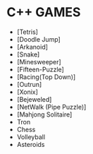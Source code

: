 # C++ GAMES

- [Tetris]
- [Doodle Jump]
- [Arkanoid]
- [Snake]
- [Minesweeper]
- [Fifteen-Puzzle]
- [Racing(Top Down)]
- [Outrun]
- [Xonix]
- [Bejeweled]
- [NetWalk (Pipe Puzzle)]
- [Mahjong Solitaire]
- Tron
- Chess
- Volleyball
- Asteroids

